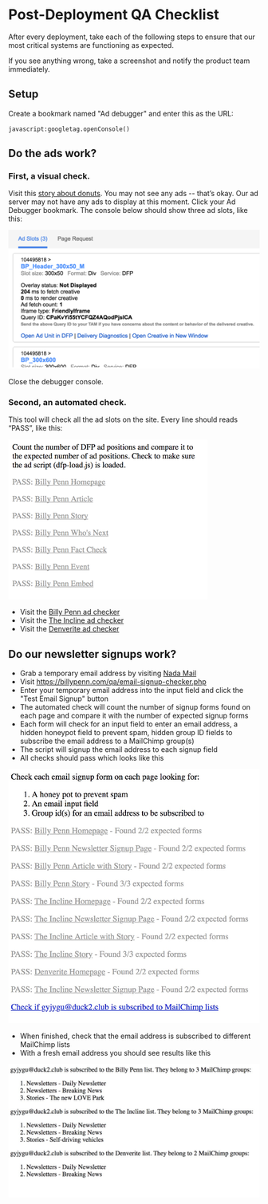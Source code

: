 # Post-Deployment QA Checklist

After every deployment, take each of the following steps to ensure that our most critical systems are functioning as expected.

If you see anything wrong, take a screenshot and notify the product team immediately.

## Setup
Create a bookmark named "Ad debugger" and enter this as the URL:
```
javascript:googletag.openConsole()
```

## Do the ads work?
### First, a visual check.
Visit this [story about donuts](https://billypenn.com/2017/09/26/we-knew-nothing-about-donuts-and-other-stories-in-the-new-federal-donuts-book/). You may not see any ads -- that’s okay. Our ad server may not have any ads to display at this moment. Click your Ad Debugger bookmark. The console below should show three ad slots, like this:

<img src="img/ads-visual-check.png" alt="" width="587">


Close the debugger console.

### Second, an automated check.
This tool will check all the ad slots on the site. Every line should reads “PASS”, like this:

<img src="img/ads-automated-check.png" alt="" width="399">

  - Visit the [Billy Penn ad checker](https://billypenn.com/qa/ad-checker.php)
  - Visit the [The Incline ad checker](https://theincline.com/qa/ad-checker.php)
  - Visit the [Denverite ad checker](https://denverite.com/qa/ad-checker.php)

## Do our newsletter signups work?

 - Grab a temporary email address by visiting [Nada Mail](https://getnada.com/)
 - Visit https://billypenn.com/qa/email-signup-checker.php
 - Enter your temporary email address into the input field and click the "Test Email Signup" button
 - The automated check will count the number of signup forms found on each page and compare it with the number of expected signup forms
 - Each form will check for an input field to enter an email address, a hidden honeypot field to prevent spam, hidden group ID fields to subscribe the email address to a MailChimp group(s)
 - The script will signup the email address to each signup field
 - All checks should pass which looks like this

<img src="img/newsletter-automated-check.jpg" alt="" width="587">

 - When finished, check that the email address is subscribed to different MailChimp lists
 - With a fresh email address you should see results like this

<img src="img/email-address-signup-check.jpg" alt="" width="587">
